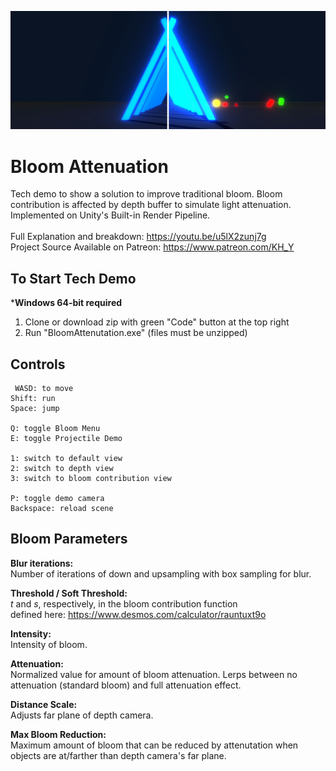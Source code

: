 ![Bloom Atten Header](docs/BloomAttenReadmeSS.png?raw=true "") 

# Bloom Attenuation
Tech demo to show a solution to improve traditional bloom. Bloom contribution is affected by depth buffer to simulate light attenuation. Implemented on Unity's Built-in Render Pipeline. \
\
     Full Explanation and breakdown: https://youtu.be/u5lX2zunj7g \
Project Source Available on Patreon: https://www.patreon.com/KH_Y

## To Start Tech Demo
***Windows 64-bit required** 
1. Clone or download zip with green "Code" button at the top right 
2. Run "BloomAttenutation.exe" (files must be unzipped)

## Controls
     WASD: to move
    Shift: run
    Space: jump

    Q: toggle Bloom Menu
    E: toggle Projectile Demo
    
    1: switch to default view
    2: switch to depth view
    3: switch to bloom contribution view
    
    P: toggle demo camera
    Backspace: reload scene
    
## Bloom Parameters
**Blur iterations:** \
Number of iterations of down and upsampling with box sampling for blur.

**Threshold / Soft Threshold:** \
 *t* and *s*, respectively, in the bloom contribution function \
defined here: https://www.desmos.com/calculator/rauntuxt9o

**Intensity:** \
Intensity of bloom.

**Attenuation:** \
Normalized value for amount of bloom attenuation. Lerps between no attenuation (standard bloom) and full attenuation effect.

**Distance Scale:** \
Adjusts far plane of depth camera.

**Max Bloom Reduction:** \
Maximum amount of bloom that can be reduced by attenutation when objects are at/farther than depth camera's far plane.

